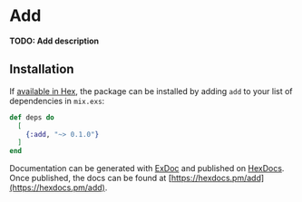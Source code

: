 # Add

**TODO: Add description**

## Installation

If [available in Hex](https://hex.pm/docs/publish), the package can be installed
by adding `add` to your list of dependencies in `mix.exs`:

```elixir
def deps do
  [
    {:add, "~> 0.1.0"}
  ]
end
```

Documentation can be generated with [ExDoc](https://github.com/elixir-lang/ex_doc)
and published on [HexDocs](https://hexdocs.pm). Once published, the docs can
be found at [https://hexdocs.pm/add](https://hexdocs.pm/add).

